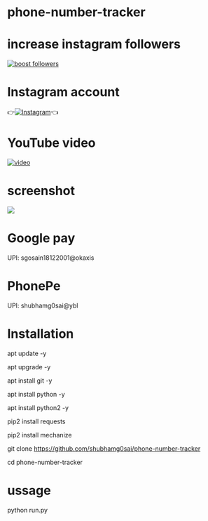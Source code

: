 # phone-number-tracker 

# increase instagram followers
[![boost followers ](https://img.shields.io/badge/BOOST-FOLLOWERS-red?style=for-the-badge&logo=instagram)](https://t.me/boost_instagramfollowers)



# Instagram account
👉[![Instagram  ](https://img.shields.io/badge/INSTAGRAM-FOLLOW-red?style=for-the-badge&logo=instagram)](https://www.instagram.com/shubhamg0sai)👈

# YouTube video
[![video](https://img.shields.io/badge/YOUTUBE-VIDEO-red?style=for-the-badge&logo=instagram)](https://youtu.be/xeZz0oDPB7M)
# screenshot
![](https://raw.githubusercontent.com/shubhamg0sai/phone-number-tracker/Delete/screenshot/Screenshot_20220207_201629.jpg)

# Google pay
UPI: sgosain18122001@okaxis

# PhonePe
UPI: shubhamg0sai@ybl
 
# Installation
apt update -y

 apt upgrade -y

 apt install git -y

 apt install python -y

 apt install python2 -y

 pip2 install requests

 pip2 install mechanize

git clone https://github.com/shubhamg0sai/phone-number-tracker

cd phone-number-tracker
 
# ussage 
python run.py

